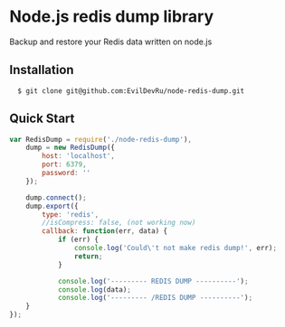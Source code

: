 Node.js redis dump library
==========

Backup and restore your Redis data written on node.js

## Installation

```
  $ git clone git@github.com:EvilDevRu/node-redis-dump.git
```

## Quick Start
```js
var RedisDump = require('./node-redis-dump'),
    dump = new RedisDump({
        host: 'localhost',
        port: 6379,
        password: ''
    });

    dump.connect();
    dump.export({
        type: 'redis',
        //isCompress: false, (not working now)
        callback: function(err, data) {
            if (err) {
                console.log('Could\'t not make redis dump!', err);
                return;
            }

            console.log('--------- REDIS DUMP ----------');
            console.log(data);
            console.log('--------- /REDIS DUMP ----------');
    }
});
```